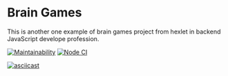 # Brain Games

This is another one example of brain games project from hexlet in backend JavaScript develope profession.

[![Maintainability](https://api.codeclimate.com/v1/badges/a99a88d28ad37a79dbf6/maintainability)](https://codeclimate.com/github/seth2810/backend-project-lvl1/maintainability)
[![Node CI](https://github.com/seth2810/backend-project-lvl1/workflows/Node.js%20CI/badge.svg)](https://github.com/seth2810/backend-project-lvl1/actions)

[![asciicast](https://asciinema.org/a/Pdp2T6X9YK6J2WKxDDAVdqqcY.svg)](https://asciinema.org/a/Pdp2T6X9YK6J2WKxDDAVdqqcY)
